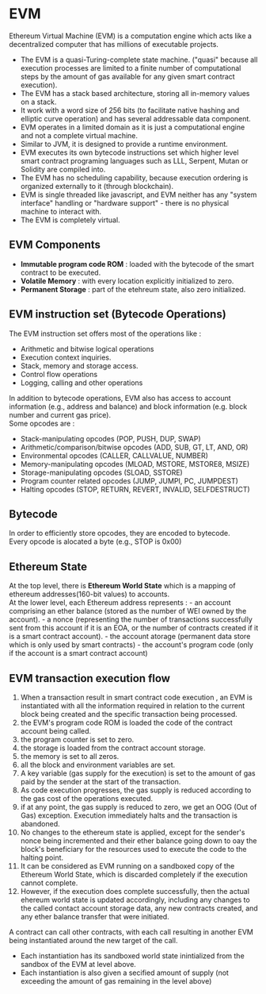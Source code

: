 # EVM
Ethereum Virtual Machine (EVM) is a computation engine which acts like a decentralized computer that has millions of executable projects.
- The EVM is a quasi-Turing-complete state machine. ("quasi" because all execution processes are limited to a finite number of computational steps by the amount of gas available for any given smart contract execution).
- The EVM has a stack based architecture, storing all in-memory values on a stack.
- It work with a word size of 256 bits (to facilitate native hashing and elliptic curve operation) and has several addressable data component.
- EVM operates in a limited domain as it is just a computational engine and not a complete virtual machine.
- Similar to JVM, it is designed to provide a runtime environment.
- EVM executes its own bytecode instructions set which higher level smart contract programing languages such as LLL, Serpent, Mutan or Solidity are compiled into.
- The EVM has no scheduling capability, because execution ordering is organized externally to it (through blockchain).
- EVM is single threaded like javascript, and EVM neither has any "system interface" handling or "hardware support" - there is no physical machine to interact with.
- The EVM is completely virtual.

## EVM Components
- **Immutable program code ROM** : loaded with the bytecode of the smart contract to be executed.
- **Volatile Memory** : with every location explicitly initialized to zero.
- **Permanent Storage** : part of the etehreum state, also zero initialized.

## EVM instruction set (Bytecode Operations)
The EVM instruction set offers most of the operations like :
- Arithmetic and bitwise logical operations
- Execution context inquiries.
- Stack, memory and storage access.
- Control flow operations
- Logging, calling and other operations

In addition to bytecode operations, EVM also has access to account information (e.g., address and balance) and block information (e.g. block number and current gas price).\
Some opcodes are :

- Stack-manipulating opcodes (POP, PUSH, DUP, SWAP)
- Arithmetic/comparison/bitwise opcodes (ADD, SUB, GT, LT, AND, OR)
- Environmental opcodes (CALLER, CALLVALUE, NUMBER)
- Memory-manipulating opcodes (MLOAD, MSTORE, MSTORE8, MSIZE)
- Storage-manipulating opcodes (SLOAD, SSTORE)
- Program counter related opcodes (JUMP, JUMPI, PC, JUMPDEST)
- Halting opcodes (STOP, RETURN, REVERT, INVALID, SELFDESTRUCT)

## Bytecode
In order to efficiently store opcodes, they are encoded to bytecode.\
Every opcode is alocated a byte (e.g., STOP is 0x00)

## Ethereum State
At the top level, there is **Ethereum World State** which is a mapping of ethereum addresses(160-bit values) to accounts.\
At the lower level, each Ethereum address represents :
     - an account comprising an ether balance (stored as the number of WEI owned by the account).
     - a nonce (representing the number of transactions successfully sent from this account if it is an EOA, or the number of contracts created if it is a smart contract account).
     - the account atorage (permanent data store which is only used by smart contracts)
     - the account's program code (only if the account is a smart contract account)

## EVM transaction execution flow
1. When a transaction result in smart contract code execution , an EVM is instantiated with all the information required in relation to the current block being created and the specific transaction being processed.
2. the EVM's program code ROM is loaded the code of the contract account being called.
3. the program counter is set to zero.
4. the storage is loaded from the contract account storage.
5. the memory is set to all zeros.
6. all the block and environment variables are set.
7. A key variable (gas supply for the execution) is set to the amount of gas paid by the sender at the start of the transaction.
8. As code execution progresses, the gas supply is reduced according to the gas cost of the operations executed.
9. if at any point, the gas supply is reduced to zero, we get an OOG (Out of Gas) exception. Execution immediately halts and the transaction is abandoned.
10. No changes to the ethereum state is applied, except for the sender's nonce being incremented and their ether balance going down to oay the block's beneficiary for the resources used to execute the code to the halting point.
11. It can be considered as EVM running on a sandboxed copy of the Ethereum World State, which is discarded completely if the execution cannot complete.
12. However, if the execution does complete successfully, then the actual ehereum world state is updated accordingly, including any changes to the called contact account storage data, any new contracts created, and any ether balance transfer that were initiated.

A contract can call other contracts, with each call resulting in another EVM being instantiated around the new target of the call.
- Each instantiation has its sandboxed world state inintialized from the sandbox of the EVM at level above.
- Each instantiation is also given a secified amount of supply (not exceeding the amount of gas remaining in the level above)


